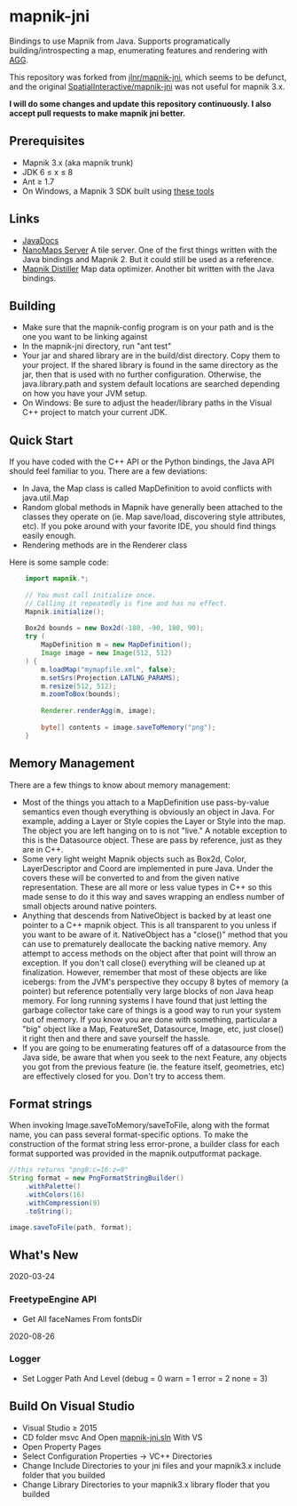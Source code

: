 mapnik-jni
==========

Bindings to use Mapnik from Java.  Supports programatically building/introspecting a map, enumerating features and rendering with [AGG](https://github.com/tomhughes/agg).

This repository was forked from [jlnr/mapnik-jni](https://github.com/jlnr/mapnik-jni), which seems to be defunct, and the original [SpatialInteractive/mapnik-jni](https://github.com/SpatialInteractive/mapnik-jni) was not useful for mapnik 3.x.

**I will do some changes and update this repository continuously.
I also accept pull requests to make mapnik jni better.**

Prerequisites
-------------

* Mapnik 3.x (aka mapnik trunk)
* JDK 6 ≤ x ≤ 8
* Ant ≥ 1.7
* On Windows, a Mapnik 3 SDK built using [these tools](https://github.com/mapbox/windows-builds)

Links
-----

* [JavaDocs](http://spatialinteractive.github.com/mapnik-jni/javadocs/index.html)
* [NanoMaps Server](https://github.com/SpatialInteractive/nanomaps-server) A tile server.  One of the first things written with the Java bindings and Mapnik 2. But it could still be used as a reference.
* [Mapnik Distiller](https://github.com/SpatialInteractive/mapnik-distiller) Map data optimizer.  Another bit written with the Java bindings.

Building
--------

* Make sure that the mapnik-config program is on your path and is the one you want to be linking against
* In the mapnik-jni directory, run "ant test"
* Your jar and shared library are in the build/dist directory.  Copy them to your project.  If the shared library is found in the same directory as the jar, then that is used with no further configuration.  Otherwise, the java.library.path and system default locations are searched depending on how you have your JVM setup.
* On Windows: Be sure to adjust the header/library paths in the Visual C++ project to match your current JDK.

Quick Start
-----------

If you have coded with the C++ API or the Python bindings, the Java API should feel familiar to you.  There are a few deviations:

* In Java, the Map class is called MapDefinition to avoid conflicts with java.util.Map
* Random global methods in Mapnik have generally been attached to the classes they operate on (ie. Map save/load, discovering style attributes, etc).  If you poke around with your favorite IDE, you should find things easily enough.
* Rendering methods are in the Renderer class

Here is some sample code:

```java
	import mapnik.*;
	
	// You must call initialize once.
	// Calling it repeatedly is fine and has no effect.
	Mapnik.initialize();
	
	Box2d bounds = new Box2d(-180, -90, 180, 90);
	try (
		MapDefinition m = new MapDefinition();
		Image image = new Image(512, 512)
	) {
		m.loadMap("mymapfile.xml", false);
		m.setSrs(Projection.LATLNG_PARAMS);
		m.resize(512, 512);
		m.zoomToBox(bounds);
		
		Renderer.renderAgg(m, image);
		
		byte[] contents = image.saveToMemory("png");
	}
```

Memory Management
-----------------

There are a few things to know about memory management:

* Most of the things you attach to a MapDefinition use pass-by-value semantics even though everything is obviously an object in Java.  For example, adding a Layer or Style copies the Layer or Style into the map.  The object you are left hanging on to is not "live."  A notable exception to this is the Datasource object.  These are pass by reference, just as they are in C++.
* Some very light weight Mapnik objects such as Box2d, Color, LayerDescriptor and Coord are implemented in pure Java.  Under the covers these will be converted to and from the given native representation.  These are all more or less value types in C++ so this made sense to do it this way and saves wrapping an endless number of small objects around native pointers.
* Anything that descends from NativeObject is backed by at least one pointer to a C++ mapnik object.  This is all transparent to you unless if you want to be aware of it.  NativeObject has a "close()" method that you can use to prematurely deallocate the backing native memory.  Any attempt to access methods on the object after that point will throw an exception.  If you don't call close() everything will be cleaned up at finalization.  However, remember that most of these objects are like icebergs: from the JVM's perspective they occupy 8 bytes of memory (a pointer) but reference potentially very large blocks of non Java heap memory.  For long running systems I have found that just letting the garbage collector take care of things is a good way to run your system out of memory.  If you know you are done with something, particular a "big" object like a Map, FeatureSet, Datasource, Image, etc, just close() it right then and there and save yourself the hassle.
* If you are going to be enumerating features off of a datasource from the Java side, be aware that when you seek to the next Feature, any objects you got from the previous feature (ie. the feature itself, geometries, etc) are effectively closed for you.  Don't try to access them.

Format strings
--------------

When invoking Image.saveToMemory/saveToFile, along with the format name, you can pass several format-specific options. To make the construction of the format string less error-prone, a builder class for each format supported was provided in the mapnik.outputformat package.

```java
//this returns "png8:c=16:z=9"
String format = new PngFormatStringBuilder()
    .withPalette()
    .withColors(16)
    .withCompression(9)
    .toString();

image.saveToFile(path, format);
```

What's New
-----------------
2020-03-24
### **FreetypeEngine API**
* Get All faceNames From fontsDir

2020-08-26
### **Logger**
* Set Logger Path And Level (debug = 0 warn = 1 error = 2 none = 3)

Build On Visual Studio
-----------------
* Visual Studio ≥ 2015
* CD folder msvc And Open [mapnik-jni.sln](msvc/mapnik-jni.sln) With VS
* Open Property Pages
* Select Configuration Properties -> VC++ Directories
* Change Include Directories to your jni files and your mapnik3.x include folder that you builded
* Change Library Directories to your mapnik3.x library floder that you builded
